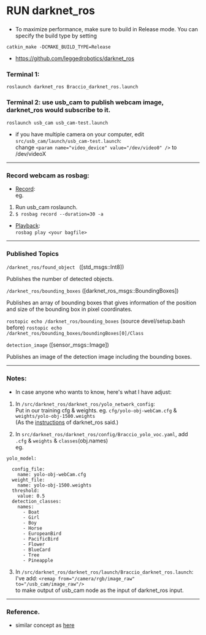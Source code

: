 # RUN darknet_ros

###
* To maximize performance, make sure to build in Release mode. You can specify the build type by setting
```
catkin_make -DCMAKE_BUILD_TYPE=Release
```
*  https://github.com/leggedrobotics/darknet_ros

### Terminal 1:
```
roslaunch darknet_ros Braccio_darknet_ros.launch 
```

### Terminal 2: use usb_cam to publish webcam image, darknet_ros would subscribe to it.
```
roslaunch usb_cam usb_cam-test.launch 
```

* if you have multiple camera on your computer, edit `src/usb_cam/launch/usb_cam-test.launch`:  
change `<param name="video_device" value="/dev/video0" />` to /dev/videoX

--- 
### Record webcam as rosbag:
* [Record](http://wiki.ros.org/rosbag/Commandline#record):  
eg.  
1. Run usb_cam roslaunch.
2. `$ rosbag record --duration=30 -a`  
* [Playback](http://wiki.ros.org/rosbag/Tutorials/Recording%20and%20playing%20back%20data):  
`rosbag play <your bagfile>`  

---
### Published Topics

`/darknet_ros/found_object ` ([std_msgs::Int8])

Publishes the number of detected objects.

`/darknet_ros/bounding_boxes` ([darknet_ros_msgs::BoundingBoxes])

Publishes an array of bounding boxes that gives information of the position and size of the bounding box in pixel coordinates.

`rostopic echo /darknet_ros/bounding_boxes` 
(source devel/setup.bash before)
`rostopic echo /darknet_ros/bounding_boxes/boundingBoxes[0]/Class`

`detection_image` ([sensor_msgs::Image])

Publishes an image of the detection image including the bounding boxes.

---
### Notes:
* In case anyone who wants to know, here's what I have adjust:  

1. In `/src/darknet_ros/darknet_ros/yolo_network_config`:  
Put in our training cfg & weights. 
eg. `cfg/yolo-obj-webCam.cfg`  &  `weights/yolo-obj-1500.weights`  
(As the [instructions](https://github.com/leggedrobotics/darknet_ros#use-your-own-detection-objects) of darknet_ros said.)

2. In `src/darknet_ros/darknet_ros/config/Braccio_yolo_voc.yaml`, add `.cfg` & `weights` & `classes`(obj.names)  
eg.  
```
yolo_model:

  config_file:
    name: yolo-obj-webCam.cfg
  weight_file:
    name: yolo-obj-1500.weights
  threshold:
    value: 0.5
  detection_classes:
    names:
      - Boat
      - Girl
      - Boy
      - Horse
      - EuropeanBird
      - PacificBird
      - Flower
      - BlueCard
      - Tree
      - Pineapple
```

3. In `/src/darknet_ros/darknet_ros/launch/Braccio_darknet_ros.launch`:  
I've add: `<remap from="/camera/rgb/image_raw" to="/usb_cam/image_raw"/>`  
to make output of usb_cam node as the input of darknet_ros input.

---
### Reference.
* similar concept as [here](https://qiita.com/nnn112358/items/d696681d5b0577d633b6)

